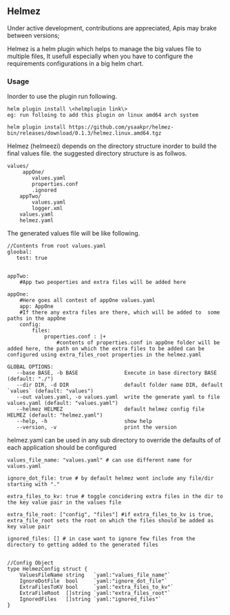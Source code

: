 ## Helmez
Under active development, contributions are appreciated, Apis may brake between versions;

Helmez is a helm plugin which helps to manage the big values file to multiple files, It usefull especially when you have to configure the requirements configurations in a big helm chart.

### Usage
Inorder to use the plugin
run following.
```
helm plugin install \<helmplugin link\>
eg: run folloing to add this plugin on linux amd64 arch system 

helm plugin install https://github.com/ysaakpr/helmez-bin/releases/download/0.1.3/helmez.linux.amd64.tgz
```

Helmez (helmeezi) depends on the directory structure inorder to build the final values file. the suggested directory structure is as follwos.

```
values/
     appOne/
        values.yaml
        properties.conf
        .ignored
    appTwo/
        values.yaml
        logger.xml
    values.yaml
    helmez.yaml
```

The generated values file will be like following.
```
//Contents from root values.yaml
gloobal:
   test: true


appTwo:
    #App two peoperties and extra files will be added here

appOne:
    #Here goes all contest of appOne values.yaml
    app: AppOne
    #If there any extra files are there, which will be added to  some paths in the appOne
    config:
        files:
            properties.conf : |+
                #contents of properties.conf in appOne folder will be added here, the path on which the extra files to be added can be configured using extra_files_root properties in the helmez.yaml
```


```
GLOBAL OPTIONS:
   --base BASE, -b BASE               Execute in base directory BASE (default: "./")
   --dir DIR, -d DIR                  default folder name DIR, default `values` (default: "values")
   --out values.yaml, -o values.yaml  write the generate yaml to file values.yaml (default: "values.yaml")
   --helmez HELMEZ                    default helmez config file HELMEZ (default: "helmez.yaml")
   --help, -h                         show help
   --version, -v                      print the version

```

helmez.yaml can be used in any sub directory to override the defaults of of each application should be configured
```
values_file_name: "values.yaml" # can use different name for values.yaml

ignore_dot_file: true # by default helmez wont include any file/dir starting with "."

extra_files_to_kv: true # toggle concidering extra files in the dir to the key value pair in the values file

extra_file_root: ["config", "files"] #if extra_files_to_kv is true, extra_file_root sets the root on which the files should be added as key value pair

ignored_files: [] # in case want to ignore few files from the directory to getting added to the generated files


//Config Object
type HelmezConfig struct {
	ValuesFileName string   `yaml:"values_file_name"`
	IgnoreDotFile  bool     `yaml:"ignore_dot_file"`
	ExtraFilesToKV bool     `yaml:"extra_files_to_kv"`
	ExtraFileRoot  []string `yaml:"extra_files_root"`
	IgnoredFiles   []string `yaml:"ignored_files"`
}
```
